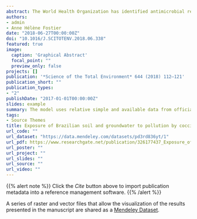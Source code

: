```yaml
---
abstract: The World Health Organization has identified antimicrobial resistance as one of the most important threats to global health. Brazil is one of the world's leading meat producers and the Brazilian use of veterinary antimicrobials as therapeutic agents and prophylactic or growth promoters in animal production remains problematic. Many antimicrobials are not completely metabolized and their excretion represents a significant source of environmental exposure. The aim of this work was to estimate the exposure risk of soil and groundwater to contamination by growth promoters (GPs) and anticoccidial additives (AAs) in Brazil by using a method based on a geographical information system (GIS). The principle adopted is that the greater the amount of animals, the greater the quantity of antimicrobials present, and the greater the soil vulnerability to contamination. Our research showed that GPs and AAs are extensively used in the Brazilian animal production system. An analysis of market data showed that zinc bacitracin, monensin, salinomycin, colistin and tylosin are representative GPs and AAs. This study presents a qualitative approach for risk assessment based on worst-case scenarios. First, the probable environmental concentration was estimated using a correlation between the number of heads of the herds of poultry and cattle, and the amounts of drug released. The leaching risk potential was characterized for each compound, as proposed in ISO 15175. The potential of soil contamination was evaluated for each antimicrobial as a function of its binding and permanence rates. These rates were calculated using georeferenced data of organic carbon, average temperature, water balance and hydro-geological parameters. The consequences were modeled based on Brazilian soil usage. Finally, the risk was calculated by combining the different maps generated using spatial multi-criteria decision analysis. Higher risk was found for the midwest, southeast and south regions of Brazil. Groundwater was found to be more vulnerable than soil.
authors:
- admin
- Anne Hélène Fostier
date: "2018-06-27T00:00:00Z"
doi: "10.1016/J.SCITOTENV.2018.06.338"
featured: true
image:
  caption: 'Graphical Abstract'
  focal_point: ""
  preview_only: false
projects: []
publication: '*Science of the Total Environment* 644 (2018) 112–121'
publication_short: ""
publication_types:
- "2"
publishDate: "2017-01-01T00:00:00Z"
slides: example
summary: The model uses relative simple and available data from official sources that were never previously used together for this purpose. Although simple, the qualitative approach based on worst-case scenarios can be used in future research as a way to define possible experimental sites where quantitative analysis could be performed for a better and real risk assessment.
tags:
- Source Themes
title: Exposure of Brazilian soil and groundwater to pollution by coccidiostats and antimicrobial agents used as growth promoters
url_code: ""
url_dataset: "https://data.mendeley.com/datasets/pd3rd836yt/1"
url_pdf: https://www.researchgate.net/publication/326177437_Exposure_of_Brazilian_soil_and_groundwater_to_pollution_by_coccidiostats_and_antimicrobial_agents_used_as_growth_promoters
url_poster: ""
url_project: ""
url_slides: ""
url_source: ""
url_video: ""
---
```


{{% alert note %}}
Click the *Cite* button above  to import publication metadata into a reference management software.
{{% /alert %}}

<!--{{% alert note %}}
Click the *Slides* button above to demo Academic's Markdown slides feature.
{{% /alert %}}-->

A series of raster and vector files that allow the visualization of the results presented in the manuscript are shared as a [Mendeley Dataset](https://data.mendeley.com/datasets/pd3rd836yt/1).
